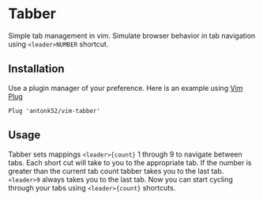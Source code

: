 # Tabber

Simple tab management in vim. Simulate browser behavior in tab navigation using `<leader>NUMBER` shortcut.

## Installation

Use a plugin manager of your preference. Here is an example using [Vim Plug](https://raw.githubusercontent.com/junegunn/vim-plug/)

```vim
Plug 'antonk52/vim-tabber'
```

## Usage

Tabber sets mappings `<leader>{count}` 1 through 9 to navigate between tabs. Each short cut will take to you to the appropriate tab. If the number is greater than the current tab count tabber takes you to the last tab. `<leader>9` always takes you to the last tab. Now you can start cycling through your tabs using `<leader>{count}` shortcuts.
